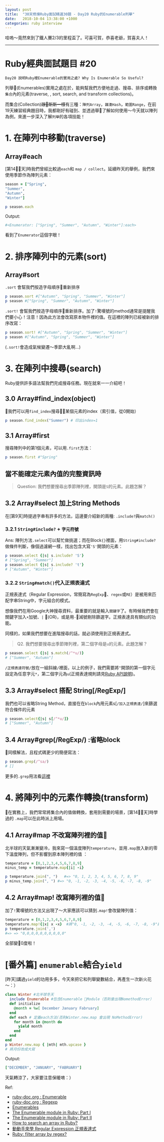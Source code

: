 ```yaml
---
layout: post
title:  "30天修煉Ruby面試精選30題 - Day20 Ruby的Enumerable列舉"
date:   2018-10-04 13:38:00 +1000
categories: ruby interview
---
```


哇嗚～竟然來到了鐵人賽2/3的里程盃了。可喜可賀，恭喜老爺，賀喜夫人！

---

# Ruby經典面試題目 #20

`Day20 說明Ruby裡Enumerable的實用之處? Why Is Enumerable So Useful?`

列舉(Enumerables)實用之處在於，能夠幫我們方便地走過、搜尋、排序或轉換`集合`內的元素(traverse, , sort, search, and transform collections)。

而集合(Collection)~~跟斯斯一樣~~有三種：`陣列Array`，`雜湊Hash`，`範圍Range`，在前19天練習經典題目時，我都剛好有碰到、並透過舉🌰了解如何使用～今天就以陣列為例，來進一步深入了解`列舉`的各項技能！

# 1. 在陣列中移動(traverse)

## Array#each

[第14天]時我們曾經比較過`each`和 `map / collect`。延續昨天的舉例，我們來使用季節作為陣列元素：

```ruby
season = ["Spring",
"Summer",
"Autumn",
"Winter"]

p season.each
```

Output:

```ruby
#<Enumerator: ["Spring", "Summer", "Autumn", "Winter"]:each>
```

看到了`Enumerator`這個字眼！

# 2. 排序陣列中的元素(sort)

## Array#sort

`.sort` 會幫我們按造字母順序重新排序

```ruby
p season.sort #["Autumn", "Spring", "Summer", "Winter"]
p season #["Spring", "Summer", "Autumn", "Winter"]
```

`.sort!` 會幫我們按造字母順序重新排序。加了`!`驚嘆號的method通常是提醒我們要小心！注意！因為此方法會改寫原本物件裡的值。在這裡的陣列已經被新的排序改寫：

```ruby
p season.sort! #["Autumn", "Spring", "Summer", "Winter"]
p season #["Autumn", "Spring", "Summer", "Winter"]
```

(`.sort!`會造成氣候變遷～季節大亂啊...)

# 3. 在陣列中搜尋(search)

Ruby提供許多語法幫我們完成搜尋任務。現在就來一一介紹吧！

## 3.0 Array#find_index(object)

我們可以用`find_index`搜尋某個元素的index（索引值，從0開始）

```ruby
p season.find_index("Summer") # 印出index=1
```

## 3.1 Array#first

搜尋陣列中的第1個元素，可以用`.first`方法：

```ruby
p season.first #"Spring"
```

## 當不能確定元素內值的完整資訊時

> Question: 我們想要搜尋出季節陣列裡，開頭是`S`的元素。此題怎解？

## 3.2 Array#select 加上String Methods

在[第9天]時提過字串有許多的方法，這邊要介紹新的兩種: `.include?`與`match()`

### 3.2.1 `String#include?` + `字元符號`

Ans: 陣列方法`.select`可以幫忙做挑選；而在Block`{}`裡面，用`String#include?`做條件判斷，像個過濾網一樣，找出包含大寫`'S'`開頭的元素：

```ruby
p season.select {|s| s.include? 'S'}
# ["Spring", "Summer"]
p season.select {|s| s.include? 't'}
# ["Autumn", "Winter"]
```

### 3.2.2 `String#match()`代入正規表達式

正規表達式（Regular Expression，常簡寫為`RegExp`、`regex`或`RE`）是被用來匹配字串String中，字元組合的模式。

想像我們在用Google大神搜尋資料，最重要的就是輸入`關鍵字`了。有時候我們會在關鍵字加入`+`加號、`|` (OR)，或是用`-`減號剔除篩選字。正規表達具有類似的功能。

同樣的，如果我們想要在進階搜尋的話，就必須使用到正規表達式。

> Q2. 我們想要搜尋出季節陣列裡，第二個字母是`u`的元素。此題怎解？

```ruby
p season.select {|s| s.match(/^*u/)}
# ["Summer", "Autumn"]
```

`/正規表達符號/`放在一組斜線`/`裡面，以上的例子，我們需要將`^`開頭的第一個字元設定為任意字元`*`，第二個字元為`u`(正規表達規則請見[Ruby API說明](http://ruby-doc.org/core-2.4.2/Regexp.html))。

## 3.3 Array#select 搭配 String[/RegExp/]

我們也可以省略String Method，直接在在`block`內用元素s[`/加入正規表達/`]來篩選符合條件的元素

```ruby
p season.select{|s| s[/^*u/]}
# ["Summer", "Autumn"]
```

## 3.4 Array#grep(/RegExp/) :省略block

同樣解法，且程式碼更少的簡便寫法：

```ruby
p season.grep(/^sa/)
# []
```

更多的`.grep`用法看[這裡](http://ruby-doc.org/core-2.0.0/Enumerable.html#method-i-grep)

# 4. 將陣列中的元素作轉換(transform)

在實務上，我們常常將集合內的值做轉換，套用到需要的場景，[第14天]時學過的 `.map`可以在此時派上用場。

## 4.1 Array#map 不改寫陣列裡的值

北半球的天氣漸漸變冷，我來寫一個溫度陣列`temperature`，並用`.map`放入新的零下溫度陣列，但不影響到原本陣列裡的值 ：

```ruby
temperature = [0,1,2,3,4,5,6,7,8,9]
minus_temp = temperature.map{|i| -i}

p temperature.join(", ")   #=> "0, 1, 2, 3, 4, 5, 6, 7, 8, 9"
p minus_temp.join(", ") #=> "0, -1, -2, -3, -4, -5, -6, -7, -8, -9"
```

## 4.2 Array#map! 改寫陣列裡的值

加了`!`驚嘆號的方法又出現了～大家應該可以猜到`.map!`會改變陣列值：

```ruby
temperature = [0,1,2,3,4,5,6,7,8,9]
temperature.map!{|x| x -x}  #將"0, -1, -2, -3, -4, -5, -6, -7, -8, -9"與原陣列各個元素相加  
p temperature.join(',')
#=> => "0,0,0,0,0,0,0,0,0,0"
```

全部變0度啦！

# [番外篇] `enumerable`結合`yield`

[昨天]講過`yield`的功用多多，今天來把它和列舉變數結合，再產生一次新火花～：）

```ruby
class Winter #北半球冬天
  include Enumerable #包含Enumerable Module（否則會出現NomethodError）
  def initialize
    @month = %w[ December January Fabruary]  
  end
  def each # 定義each方法(否則Winter.new.map 會出現 NoMethodError)
    for month in @month do
      yield month
    end
  end
end
p Winter.new.map { |mth| mth.upcase }
# 將月份改成大寫
```

Output:

```ruby
["DECEMBER", "JANUARY", "FABRUARY"]
```

天氣轉涼了，大家要注意保暖唷：）

Ref:

* [ruby-doc.org : Enumerable](http://ruby-doc.org/core-2.4.2/Enumerable.html)
* [ruby-doc.org : Regexp](https://stackoverflow.com/questions/3937431/how-to-search-an-array-in-ruby)
* [Enumerables](http://ruby.bastardsbook.com/chapters/enumerables/)
* [The Enumerable module in Ruby: Part I](https://medium.com/@farsi_mehdi/the-enumerable-module-in-ruby-part-i-745d561cfebf)
* [The Enumerable module in Ruby: Part II](https://medium.com/@farsi_mehdi/the-enumerable-module-in-ruby-part-ii-41f69b36360)
* [How to search an array in Ruby?](https://stackoverflow.com/questions/3937431/how-to-search-an-array-in-ruby)
* [動動手來學 Regular Expression 正規表達式](https://5xruby.tw/posts/learn-regular-expression/)
* [Ruby: filter array by regex?](https://stackoverflow.com/questions/17354864/ruby-filter-array-by-regex)
